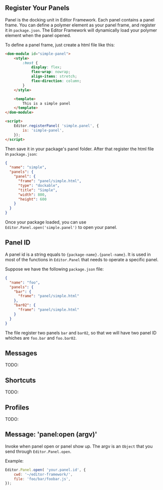 ## Register Your Panels

Panel is the docking unit in Editor Framework. Each panel contains a panel frame.
You can define a polymer element as your panel frame, and register it in `package.json`. The
Editor Framework will dynamically load your polymer element when the panel opened.

To define a panel frame, just create a html file like this:

```html
<dom-module id="simple-panel">
    <style>
        :host {
            display: flex;
            flex-wrap: nowrap;
            align-items: stretch;
            flex-direction: column;
        }
    </style>

    <template>
        This is a simple panel
    </template>
</dom-module>

<script>
    Editor.registerPanel( 'simple.panel', {
        is: 'simple-panel',
    });
</script>
```
Then save it in your package's panel folder. After that register the html file in `package.json`:

```json
{
  "name": "simple",
  "panels": {
    "panel": {
      "frame": "panel/simple.html",
      "type": "dockable",
      "title": "Simple",
      "width": 800,
      "height": 600
    }
  }
}
```

Once your package loaded, you can use `Editor.Panel.open('simple.panel')` to open your panel.

## Panel ID

A panel id is a string equals to `{package-name}.{panel-name}`. It is used in most of
the functions in `Editor.Panel` that needs to operate a specific panel.

Suppose we have the following `package.json` file:

```json
{
  "name": "foo",
  "panels": {
    "bar": {
      "frame": "panel/simple.html"
    },
    "bar02": {
      "frame": "panel/simple.html"
    }
  }
}
```

The file register two panels `bar` and `bar02`, so that we will have two panel ID
whiches are `foo.bar` and `foo.bar02`.

## Messages

TODO:


## Shortcuts

TODO:

## Profiles

TODO:

## Message: 'panel:open (argv)'

Invoke when panel open or panel show up. The argv is an `Object` that you send
through `Editor.Panel.open`.

Example:

```javascript
Editor.Panel.open( 'your.panel.id', {
    cwd: '~/editor-framework/',
    file: 'foo/bar/foobar.js',
});
```
